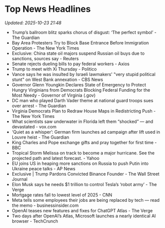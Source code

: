 # Top News Headlines

_Updated: 2025-10-23 21:48_

- Trump’s ballroom blitz sparks chorus of disgust: ‘The perfect symbol’ - The Guardian
- Bay Area Protesters Try to Block Base Entrance Before Immigration Operation - The New York Times
- Exclusive: China state oil majors suspend Russian oil buys due to sanctions, sources say - Reuters
- Senate rejects dueling bills to pay federal workers - Axios
- Trump to meet with Xi Thursday - Politico
- Vance says he was insulted by Israeli lawmakers' "very stupid political stunt" on West Bank annexation - CBS News
- Governor Glenn Youngkin Declares State of Emergency to Protect Hungry Virginians from Democrats Blocking Federal Funding for the Most Needy - Governor of Virginia (.gov)
- DC man who played Darth Vader theme at national guard troops sues over arrest - The Guardian
- Virginia Democrats Plan to Redraw House Maps in Redistricting Push - The New York Times
- What scientists saw underwater in Florida left them “shocked” — and devastated - vox.com
- ‘Quiet as a whisper’: German firm launches ad campaign after lift used in Louvre heist - The Guardian
- King Charles and Pope exchange gifts and pray together for first time - BBC
- Tropical Storm Melissa on track to become a major hurricane. See the projected path and latest forecast. - Yahoo
- EU joins US in heaping more sanctions on Russia to push Putin into Ukraine peace talks - AP News
- Exclusive | Trump Pardons Convicted Binance Founder - The Wall Street Journal
- Elon Musk says he needs $1 trillion to control Tesla’s ‘robot army’ - The Verge
- Mortgage rates fall to lowest level of 2025 - CNN
- Meta tells some employees their jobs are being replaced by tech — read the memo - businessinsider.com
- OpenAI teases new features and fixes for ChatGPT Atlas - The Verge
- Two days after OpenAI’s Atlas, Microsoft launches a nearly identical AI browser - TechCrunch